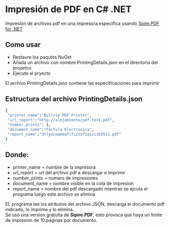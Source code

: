 # Impresión de PDF en C# .NET
Impresión de archivos pdf en una impresora especifica usando [Spire.PDF for .NET](https://www.jianshu.com/go-wild?ac=2&url=https%3A%2F%2Fwww.e-iceblue.cn%2FDownloads%2FSpire-PDF-NET.html)

## Como usar
* Restaure los paqutes NuGet 
* Añada un archivo con nombre PrintingDetails.json en el directorio del proyetco
* Ejecute el pryecto

El archivo PrintingDetails.json contiene las especificaciones para imprimir

## Estructura del archivo PrintingDetails.json
```bash
{
 "printer_name":"Bullzip PDF Printer", 
 "url_report":"http://alojamiento/pdf-test.pdf", 
 "number_prints": 1, 
 "document_name":"Factura Electronica", 
 "report_name":"3tlyocowmeqflfizsof1qixi102911.pdf" 
}
```
## Donde:
* printer_name = nombre de la impresora
* url_report = url del archivo pdf a descargar e imprimir
* number_prints = numero de impresiones
* document_name = nombre visible en la cola de impresion
* report_name = nombre del pdf descargado mientras se ejcuta el programa luego este archivo se elimina 
 
EL programa lee los atributos del archivo JSON, descarga el documento pdf indicado, lo imprime y lo elimina. \
Se usó una version gratuita de **Sipire.PDF**, esto provoca que haya un limite de impresion de 10 páginas por documento.
